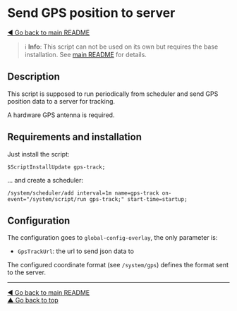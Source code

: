 Send GPS position to server
===========================

[◀ Go back to main README](../README.md)

> ℹ️ **Info**: This script can not be used on its own but requires the base
> installation. See [main README](../README.md) for details.

Description
-----------

This script is supposed to run periodically from scheduler and send GPS
position data to a server for tracking.

A hardware GPS antenna is required.

Requirements and installation
-----------------------------

Just install the script:

    $ScriptInstallUpdate gps-track;

... and create a scheduler:

    /system/scheduler/add interval=1m name=gps-track on-event="/system/script/run gps-track;" start-time=startup;

Configuration
-------------

The configuration goes to `global-config-overlay`, the only parameter is:

* `GpsTrackUrl`: the url to send json data to

The configured coordinate format (see `/system/gps`) defines the format
sent to the server.

---
[◀ Go back to main README](../README.md)  
[▲ Go back to top](#top)
